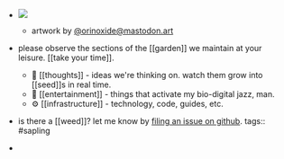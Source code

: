 - ![](../assets/Screenshot_from_2023-08-12_23-36-59_1691898902368_0.png)
	- artwork by [@orinoxide@mastodon.art](https://mastodon.art/@orinoxide)
- please observe the sections of the [[garden]] we maintain at your leisure. [[take your time]].
	- 🤔 [[thoughts]] - ideas we're thinking on. watch them grow into [[seed]]s in real time.
	- 👀 [[entertainment]] - things that activate my bio-digital jazz, man.
	- ⚙️ [[infrastructure]] - technology, code, guides, etc.
- is there a [[weed]]? let me know by [filing an issue on github](https://github.com/TacoWolf/garden/issues).
tags:: #sapling

-